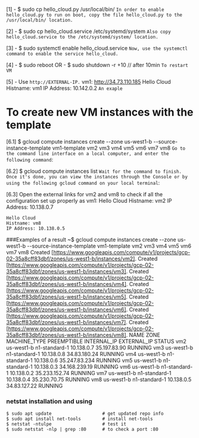 [1] - $ sudo cp hello_cloud.py /usr/local/bin/
`In order to enable hello_cloud.py to run on boot, copy the file hello_cloud.py to the /usr/local/bin/ location.`

[2] - $ sudo cp hello_cloud.service /etc/systemd/system
`Also copy hello_cloud.service to the /etc/systemd/system/ location.`

[3] - $ sudo systemctl enable hello_cloud.service
`Now, use the systemctl command to enable the service hello_cloud.`

[4] - $ sudo reboot
OR  - $ sudo shutdown -r +10		// after 10min 
`To restart VM`

[5] - Use `http://EXTERNAL-IP.`
    vm1:		http://34.73.110.185
    Hello Cloud
    Histname: vm1
    IP Address: 10.142.0.2
`An exaple`

    
# To create new VM instances with the template
[6.1]    $ gcloud compute instances create --zone us-west1-b --source-instance-template vm1-template vm2 vm3 vm4 vm5 vm6 vm7 vm8
`Go to the command line interface on a local computer, and enter the following command`:

[6.2]    $ gcloud compute instances list
`Wait for the command to finish. Once it's done, you can view the instances through the Console or by using the following gcloud command on your local terminal`:

[6.3]    Open the external links for vm2 and vm8 to check if all the configuration set up properly as vm1:
    Hello Cloud
    Histname: vm2
    IP Address: 10.138.0.7

    Hello Cloud
    Histname: vm8
    IP Address: 10.138.0.5
    
    
###Examples of a result
    ~$ gcloud compute instances create --zone us-west1-b --source-instance-template vm1-template vm2 vm3 vm4 vm5 vm6 vm7 vm8
Created [https://www.googleapis.com/compute/v1/projects/gcp-02-35a8cff83dbf/zones/us-west1-b/instances/vm2].
Created [https://www.googleapis.com/compute/v1/projects/gcp-02-35a8cff83dbf/zones/us-west1-b/instances/vm3].
Created [https://www.googleapis.com/compute/v1/projects/gcp-02-35a8cff83dbf/zones/us-west1-b/instances/vm4].
Created [https://www.googleapis.com/compute/v1/projects/gcp-02-35a8cff83dbf/zones/us-west1-b/instances/vm5].
Created [https://www.googleapis.com/compute/v1/projects/gcp-02-35a8cff83dbf/zones/us-west1-b/instances/vm6].
Created [https://www.googleapis.com/compute/v1/projects/gcp-02-35a8cff83dbf/zones/us-west1-b/instances/vm7].
Created [https://www.googleapis.com/compute/v1/projects/gcp-02-35a8cff83dbf/zones/us-west1-b/instances/vm8].
NAME  ZONE        MACHINE_TYPE   PREEMPTIBLE  INTERNAL_IP  EXTERNAL_IP    STATUS
vm2   us-west1-b  n1-standard-1               10.138.0.7   35.197.83.90   RUNNING
vm3   us-west1-b  n1-standard-1               10.138.0.8   34.83.180.24   RUNNING
vm4   us-west1-b  n1-standard-1               10.138.0.6   35.247.83.234  RUNNING
vm5   us-west1-b  n1-standard-1               10.138.0.3   34.168.239.19  RUNNING
vm6   us-west1-b  n1-standard-1               10.138.0.2   35.233.152.74  RUNNING
vm7   us-west1-b  n1-standard-1               10.138.0.4   35.230.70.75   RUNNING
vm8   us-west1-b  n1-standard-1               10.138.0.5   34.83.127.22   RUNNING


### netstat installation and using
    $ sudo apt update                   # get updated repo info
    $ sudo apt install net-tools        # install net-tools
    $ netstat -ntulpe                   # test it
    $ sudo netstat -nlp | grep :80      # to check a port :80

